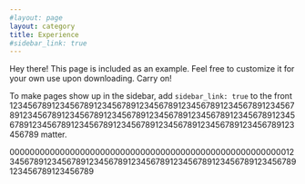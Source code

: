 ```yaml
---
#layout: page
layout: category
title: Experience
#sidebar_link: true
---
```


<p class="message">
  Hey there! This page is included as an example. Feel free to customize it
  for your own use upon downloading. Carry on!
</p>

To make pages show up in the sidebar, add `sidebar_link: true` to the front 123456789123456789123456789123456789123456789123456789123456789123456789123456789123456789123456789123456789123456789123456789123456789123456789123456789123456789123456789123456789123456789
matter.

0000000000000000000000000000000000000000000000000000000123456789123456789123456789123456789123456789123456789123456789123456789123456789